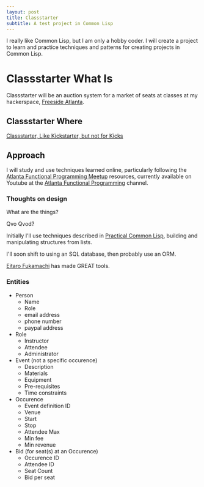 ```yaml
---
layout: post
title: Classstarter
subtitle: A test project in Common Lisp
---
```


I really like Common Lisp, but I am only a hobby coder. I will create a project to learn and practice techniques and patterns for creating projects in Common Lisp.

# Classstarter What Is

Classstarter will be an auction system for a market of seats at classes at my hackerspace, [Freeside Atlanta](https://www.freesideatlanta.org/).

## Classstarter Where

[Classstarter, Like Kickstarter, but not for Kicks](https://github.com/gptix/classstarter)

## Approach

I will study and use techniques learned online, particularly following the [Atlanta Functional Programming Meetup](https://www.meetup.com/Atlanta-Functional-Programming-Meetup/) resources, currently available on Youtube at the
[Atlanta Functional Programming](https://www.youtube.com/channel/UCYg6qFXDE5SGT_YXhuJPU0A/videos) channel.

### Thoughts on design

What are the things?

Qvo Qvod?

Initially I'll use techniques described in [Practical Common Lisp](https://www.amazon.com/Practical-Common-Experts-Programming-Languages/dp/1430242906/), building and manipulating structures from lists.

I'll soon shift to using an SQL database, then probably use an ORM.

[Eitaro Fukamachi](https://github.com/fukamachi/) has made GREAT tools.


### Entities

- Person
  - Name
  - Role
  - email address
  - phone number
  - paypal address
- Role
  - Instructor
  - Attendee
  - Administrator
- Event (not a specific occurence)
  - Description
  - Materials
  - Equipment
  - Pre-requisites
  - Time constraints
- Occurence
  - Event definition ID
  - Venue
  - Start
  - Stop
  - Attendee Max
  - Min fee
  - Min revenue
- Bid (for seat(s) at an Occurence)
  - Occurence ID
  - Attendee ID
  - Seat Count
  - Bid per seat 
